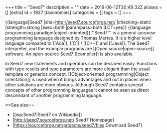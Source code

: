 +++
title = "Seed7"
description = ""
date = 2019-06-12T20:49:32Z
aliases = []
[extra]
id = 1927
[taxonomies]
categories = []
tags = []
+++

{{language|Seed7
|site=http://seed7.sourceforge.net/
|checking=static
|strength=strong
|exec=both
|parampass=both
|LCT=yes}}
{{language programming paradigm|object-oriented}}'''Seed7''' is a general-purpose programming language designed by Thomas Mertes. It is a higher level language compared to [[Ada]], [[C]] / [[C++]] and [[Java]]. The Seed7 interpreter, and the example programs are [[Open source|open-source]] software. An open-source Seed7 [[compiler]] is also available.

In Seed7 new statements and operators can be declared easily. Functions with type results and type parameters are more elegant than the usual template or generics concept. [[Object-oriented_programming|Object orientation]] is used when it brings advantages and not in places when other solutions are more obvious. Although Seed7 contains several concepts of other programming languages it cannot be seen as direct descendant of another programming language.

==See also==
* [[wp:Seed7|Seed7 on Wikipedia]]
* [http://seed7.sourceforge.net/ Seed7 Homepage]
* [https://sourceforge.net/projects/seed7/files Download Seed7]
